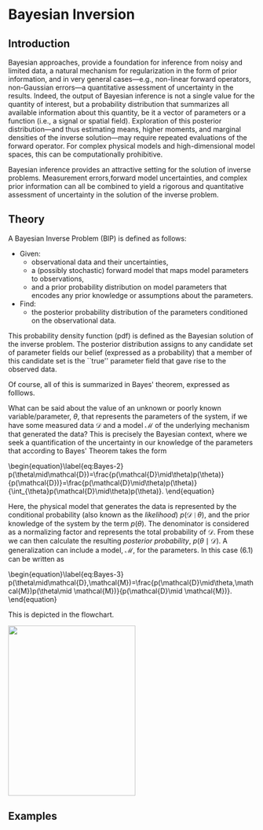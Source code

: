 # Bayesian Inversion

## Introduction

Bayesian approaches, provide a foundation for inference from noisy and limited data, a natural mechanism for regularization in the form of prior information, and in very general cases—e.g., non-linear forward operators, non-Gaussian errors—a quantitative assessment of uncertainty in the results. Indeed, the output of Bayesian inference is not a single value for the quantity of interest, but a probability distribution that summarizes all available information about this quantity, be it a vector of parameters or a function (i.e., a signal or spatial field). Exploration of this posterior distribution—and thus estimating means, higher moments, and marginal densities of the inverse solution—may require repeated evaluations of the forward operator. For complex physical models and high-dimensional model spaces, this can be computationally prohibitive. 

Bayesian inference provides an attractive setting for the solution of inverse problems. Measurement errors,forward model uncertainties, and complex prior information can all be combined to yield a rigorous and quantitative assessment of uncertainty in the solution of the inverse problem. 

## Theory

A Bayesian Inverse Problem (BIP) is defined as follows:

- Given: 
  - observational data and their uncertainties, 
  - a (possibly stochastic) forward model that maps model parameters to observations, 
  - and a prior probability distribution on model parameters that encodes any prior knowledge or assumptions about the parameters.
- Find:
  - the posterior probability distribution of the parameters conditioned on the observational data. 

This probability density function (pdf) is defined as the Bayesian
solution of the inverse problem. The posterior distribution assigns
to any candidate set of parameter fields our belief (expressed as
a probability) that a member of this candidate set is the ``true''
parameter field that gave rise to the observed data.

Of course, all of this is summarized in Bayes' theorem, expressed as folllows.

What can be said about the value of an unknown or poorly known variable/parameter,
$\theta,$ that represents the parameters of the system, if we have
some measured data $\mathcal{D}$ and a model $\mathcal{M}$ of the
underlying mechanism that generated the data? This is precisely the
Bayesian context, where we seek a quantification of the uncertainty
in our knowledge of the parameters that according to Bayes' Theorem 
takes the form

\begin{equation}\label{eq:Bayes-2}
p(\theta\mid\mathcal{D})=\frac{p(\mathcal{D}\mid\theta)p(\theta)}{p(\mathcal{D})}=\frac{p(\mathcal{D}\mid\theta)p(\theta)}{\int_{\theta}p(\mathcal{D}\mid\theta)p(\theta)}.
\end{equation}

Here, the physical model that generates the data is represented by the conditional probability
(also known as the _likelihood_) $p(\mathcal{D}\mid\theta),$
and the prior knowledge of the system by the term $p(\theta).$ The
denominator is considered as a normalizing factor and represents the
total probability of $\mathcal{D}.$ From these we can then calculate
the resulting _posterior probability_, $p(\theta\mid\mathcal{D}).$  A generalization can include a model, $\mathcal{M},$ for the parameters. In this case (6.1) can be written as

\begin{equation}\label{eq:Bayes-3}
	p(\theta\mid\mathcal{D},\mathcal{M})=\frac{p(\mathcal{D}\mid\theta,\mathcal{M})p(\theta\mid \mathcal{M})}{p(\mathcal{D}\mid \mathcal{M})}.
\end{equation}

This is depicted in the flowchart.

<img src="./Bayes-flowchart.png" width="259" height="346" />



## Examples

